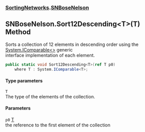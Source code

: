 ### [SortingNetworks](SortingNetworks.md 'SortingNetworks').[SNBoseNelson](SortingNetworks_SNBoseNelson.md 'SortingNetworks.SNBoseNelson')
## SNBoseNelson.Sort12Descending&lt;T&gt;(T) Method
Sorts a collection of 12 elements in descending order using the [System.IComparable&lt;&gt;](https://docs.microsoft.com/en-us/dotnet/api/System.IComparable-1 'System.IComparable`1') generic  
interface implementation of each element.  
```csharp
public static void Sort12Descending<T>(ref T p0)
    where T : System.IComparable<T>;
```
#### Type parameters
<a name='SortingNetworks_SNBoseNelson_Sort12Descending_T_(T)_T'></a>
`T`  
The type of the elements of the collection.
  
#### Parameters
<a name='SortingNetworks_SNBoseNelson_Sort12Descending_T_(T)_p0'></a>
`p0` [T](SortingNetworks_SNBoseNelson_Sort12Descending_T_(T).md#SortingNetworks_SNBoseNelson_Sort12Descending_T_(T)_T 'SortingNetworks.SNBoseNelson.Sort12Descending&lt;T&gt;(T).T')  
the reference to the first element of the collection
  
